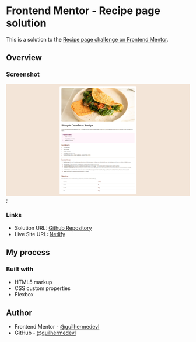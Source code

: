 # Frontend Mentor - Recipe page solution

This is a solution to the [Recipe page challenge on Frontend Mentor](https://www.frontendmentor.io/challenges/recipe-page-KiTsR8QQKm).

## Overview

### Screenshot

![](assets/images/screensht.jpg);

### Links

- Solution URL: [Github Repository]()
- Live Site URL: [Netlify]()

## My process

### Built with

- HTML5 markup
- CSS custom properties
- Flexbox

## Author

- Frontend Mentor - [@guilhermedevl](https://www.frontendmentor.io/profile/guilhermedevl)
- GitHub - [@guilhermedevl](https://github.com/guilhermedevl)
